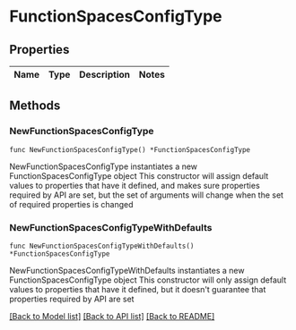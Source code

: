 # FunctionSpacesConfigType

## Properties

Name | Type | Description | Notes
------------ | ------------- | ------------- | -------------

## Methods

### NewFunctionSpacesConfigType

`func NewFunctionSpacesConfigType() *FunctionSpacesConfigType`

NewFunctionSpacesConfigType instantiates a new FunctionSpacesConfigType object
This constructor will assign default values to properties that have it defined,
and makes sure properties required by API are set, but the set of arguments
will change when the set of required properties is changed

### NewFunctionSpacesConfigTypeWithDefaults

`func NewFunctionSpacesConfigTypeWithDefaults() *FunctionSpacesConfigType`

NewFunctionSpacesConfigTypeWithDefaults instantiates a new FunctionSpacesConfigType object
This constructor will only assign default values to properties that have it defined,
but it doesn't guarantee that properties required by API are set


[[Back to Model list]](../README.md#documentation-for-models) [[Back to API list]](../README.md#documentation-for-api-endpoints) [[Back to README]](../README.md)


